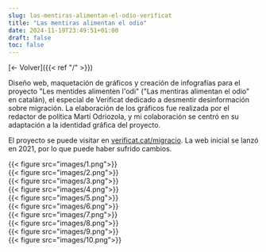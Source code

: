 ```yaml
---
slug: las-mentiras-alimentan-el-odio-verificat
title: "Las mentiras alimentan el odio"
date: 2024-11-19T23:49:51+01:00
draft: false
toc: false
---
```


[<- Volver]({{< ref "/" >}})

Diseño web, maquetación de gráficos y creación de infografías para el proyecto "Les mentides alimenten l'odi" ("Las mentiras alimentan el odio" en catalán), el especial de Verificat dedicado a desmentir desinformación sobre migración. La elaboración de los gráficos fue realizada por el redactor de política Martí Odriozola, y mi colaboración se centró en su adaptación a la identidad gráfica del proyecto.

El proyecto se puede visitar en [verificat.cat/migracio](https://www.verificat.cat/migracio/). La web inicial se lanzó en 2021, por lo que puede haber sufrido cambios.

<div class="grid grid-cols-1 md:grid-cols-2 gap-4">
    <div>{{< figure src="images/1.png">}}</div>
    <div>{{< figure src="images/2.png">}}</div>
    <div>{{< figure src="images/3.png">}}</div>
    <div>{{< figure src="images/4.png">}}</div>
    <div>{{< figure src="images/5.png">}}</div>
    <div>{{< figure src="images/6.png">}}</div>
    <div>{{< figure src="images/7.png">}}</div>
    <div>{{< figure src="images/8.png">}}</div>
    <div>{{< figure src="images/9.png">}}</div>
    <div>{{< figure src="images/10.png">}}</div>
</div>
